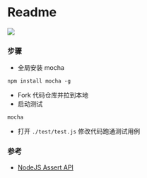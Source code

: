 # Readme

[![](https://travis-ci.org/imhxc/exercise2.svg?branch=master)](https://travis-ci.org/imhxc/exercise2)

### 步骤

* 全局安装 mocha

```
npm install mocha -g
```

* Fork 代码仓库并拉到本地
* 启动测试

```
mocha
```

* 打开 `./test/test.js` 修改代码跑通测试用例 

### 参考

* [NodeJS Assert API](http://nodejs.cn/api/assert.html)
